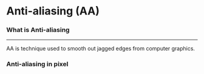 # Anti-aliasing (AA)
### What is Anti-aliasing
---
AA is technique used to smooth out jagged edges from computer graphics.

### Anti-aliasing in pixel